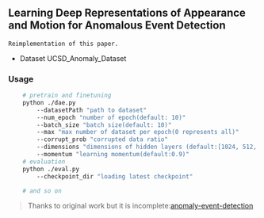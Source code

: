 ## Learning Deep Representations of Appearance and Motion for Anomalous Event Detection

    Reimplementation of this paper.
- Dataset UCSD_Anomaly_Dataset

### Usage

```bash
    # pretrain and finetuning
    python ./dae.py 
        --datasetPath "path to dataset"
        --num_epoch "number of epoch(default: 10)"
        --batch_size "batch size(default: 10)"
        --max "max number of dataset per epoch(0 represents all)"
        --corrupt_prob "corrupted data ratio"
        --dimensions "dimensions of hidden layers (default:[1024, 512, 256, 128]"
        --momentum "learning momentum(default:0.9)"
    # evaluation
    python ./eval.py
        --checkpoint_dir "loading latest checkpoint"

    # and so on

```

> Thanks to original work but it is incomplete:[anomaly-event-detection](https://github.com/nabulago/anomaly-event-detection)